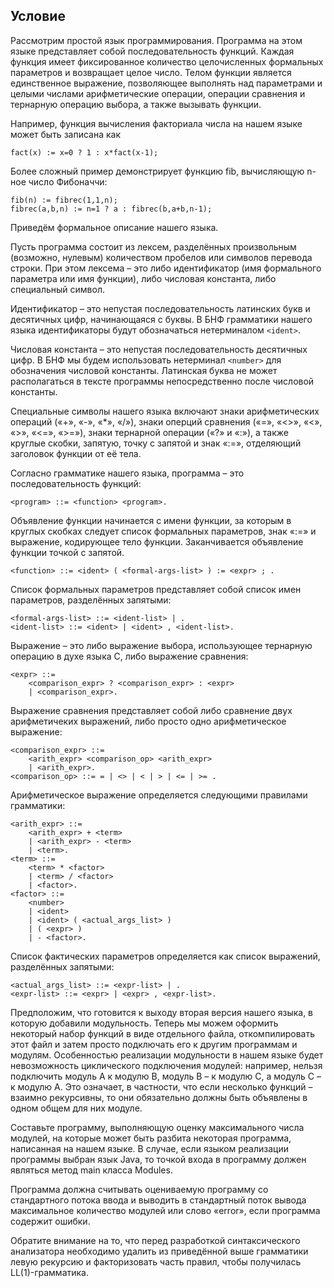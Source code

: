 ## Условие

Рассмотрим простой язык программирования. Программа на этом языке представляет собой последовательность функций. Каждая функция имеет фиксированное количество целочисленных формальных параметров и возвращает целое число. Телом функции является единственное выражение, позволяющее выполнять над параметрами и целыми числами арифметические операции, операции сравнения и тернарную операцию выбора, а также вызывать функции.

Например, функция вычисления факториала числа на нашем языке может быть записана как
```
fact(x) := x=0 ? 1 : x*fact(x-1);
```
Более сложный пример демонстрирует функцию fib, вычисляющую n-ное число Фибоначчи:
```
fib(n) := fibrec(1,1,n);
fibrec(a,b,n) := n=1 ? a : fibrec(b,a+b,n-1);
```

Приведём формальное описание нашего языка.

Пусть программа состоит из лексем, разделённых произвольным (возможно, нулевым) количеством пробелов или символов перевода строки. При этом лексема – это либо идентификатор (имя формального параметра или имя функции), либо числовая константа, либо специальный символ.

Идентификатор – это непустая последовательность латинских букв и десятичных цифр, начинающаяся с буквы. В БНФ грамматики нашего языка идентификаторы будут обозначаться нетерминалом ``<ident>``.

Числовая константа – это непустая последовательность десятичных цифр. В БНФ мы будем использовать нетерминал ``<number>`` для обозначения числовой константы. Латинская буква не может располагаться в тексте программы непосредственно после числовой константы.

Специальные символы нашего языка включают знаки арифметических операций («+», «-», «*», «/»), знаки оперций сравнения («=», «<>», «<», «>», «<=», «>=»), знаки тернарной операции («?» и «:»), а также круглые скобки, запятую, точку с запятой и знак «:=», отделяющий заголовок функции от её тела.

Согласно грамматике нашего языка, программа – это последовательность функций:
```bnf
<program> ::= <function> <program>.
```
Объявление функции начинается с имени функции, за которым в круглых скобках следует список формальных параметров, знак «:=» и выражение, кодирующее тело функции. Заканчивается объявление функции точкой с запятой.
```bnf
<function> ::= <ident> ( <formal-args-list> ) := <expr> ; .
```
Список формальных параметров представляет собой список имен параметров, разделённых запятыми:
```bnf
<formal-args-list> ::= <ident-list> | .
<ident-list> ::= <ident> | <ident> , <ident-list>.
```
Выражение – это либо выражение выбора, использующее тернарную операцию в духе языка C, либо выражение сравнения:
```bnf
<expr> ::= 
    <comparison_expr> ? <comparison_expr> : <expr> 
    | <comparison_expr>.
```
Выражение сравнения представляет собой либо сравнение двух арифметичеких выражений, либо просто одно арифметическое выражение:
```bnf
<comparison_expr> ::= 
    <arith_expr> <comparison_op> <arith_expr> 
    | <arith_expr>.
<comparison_op> ::= = | <> | < | > | <= | >= .
```
Арифметическое выражение определяется следующими правилами грамматики:
```bnf
<arith_expr> ::= 
    <arith_expr> + <term> 
    | <arith_expr> - <term> 
    | <term>.
<term> ::= 
    <term> * <factor> 
    | <term> / <factor> 
    | <factor>.
<factor> ::= 
    <number> 
    | <ident> 
    | <ident> ( <actual_args_list> )
    | ( <expr> ) 
    | - <factor>.
```
Список фактических параметров определяется как список выражений, разделённых запятыми:
```bnf
<actual_args_list> ::= <expr-list> | .
<expr-list> ::= <expr> | <expr> , <expr-list>.
```
Предположим, что готовится к выходу вторая версия нашего языка, в которую добавили модульность. Теперь мы можем оформить некоторый набор функций в виде отдельного файла, откомпилировать этот файл и затем просто подключать его к другим программам и модулям. Особенностью реализации модульности в нашем языке будет невозможность циклического подключения модулей: например, нельзя подключить модуль A к модулю B, модуль B – к модулю C, а модуль C – к модулю A. Это означает, в частности, что если несколько функций – взаимно рекурсивны, то они обязательно должны быть объявлены в одном общем для них модуле.

Составьте программу, выполняющую оценку максимального числа модулей, на которые может быть разбита некоторая программа, написанная на нашем языке. В случае, если языком реализации программы выбран язык Java, то точкой входа в программу должен являться метод main класса Modules.

Программа должна считывать оцениваемую программу со стандартного потока ввода и выводить в стандартный поток вывода максимальное количество модулей или слово «error», если программа содержит ошибки.

Обратите внимание на то, что перед разработкой синтаксического анализатора необходимо удалить из приведённой выше грамматики левую рекурсию и факторизовать часть правил, чтобы получилась LL(1)-грамматика.